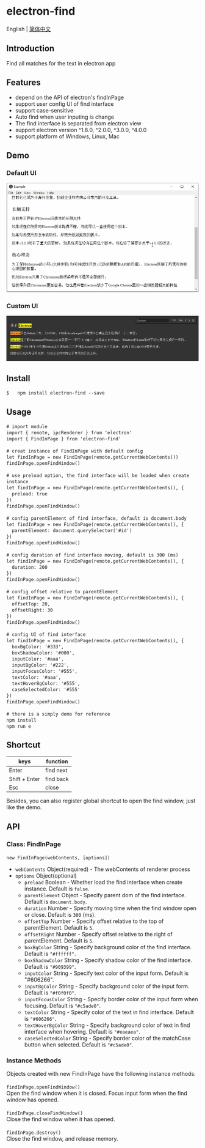 # electron-find

English | [简体中文](./README.zh-CN.md)

## Introduction
Find all matches for the text in electron app

## Features
- depend on the API of electron's findInPage
- support user config UI of find interface
- support case-sensitive
- Auto find when user inputing is change
- The find interface is separated from electron view
- support electron version ^1.8.0, ^2.0.0, ^3.0.0, ^4.0.0
- support platform of Windows, Linux, Mac

## Demo

### Default UI
![demo](./find.gif)

### Custom UI
![demo](./find2.png)

## Install
``` 
$   npm install electron-find --save
```

## Usage
```
# import module
import { remote, ipcRenderer } from 'electron'
import { FindInPage } from 'electron-find'

# creat instance of FindInPage with default config
let findInPage = new FindInPage(remote.getCurrentWebContents())
findInPage.openFindWindow()

# use preload option, the find interface will be loaded when create instance
let findInPage = new FindInPage(remote.getCurrentWebContents(), {
  preload: true
})
findInPage.openFindWindow()

# config parentElement of find interface, default is document.body
let findInPage = new FindInPage(remote.getCurrentWebContents(), {
  parentElement: document.querySelector('#id')
})
findInPage.openFindWindow()

# config duration of find interface moving, default is 300 (ms)
let findInPage = new FindInPage(remote.getCurrentWebContents(), {
  duration: 200
})
findInPage.openFindWindow()

# config offset relative to parentElement
let findInPage = new FindInPage(remote.getCurrentWebContents(), {
  offsetTop: 20,
  offsetRight: 30
})
findInPage.openFindWindow()

# config UI of find interface 
let findInPage = new FindInPage(remote.getCurrentWebContents(), {
  boxBgColor: '#333',
  boxShadowColor: '#000',
  inputColor: '#aaa',
  inputBgColor: '#222',
  inputFocusColor: '#555',
  textColor: '#aaa',
  textHoverBgColor: '#555',
  caseSelectedColor: '#555'
})
findInPage.openFindWindow()

# there is a simply demo for reference
npm install
npm run e
```
## Shortcut
| keys   |   function  |
| ------ | ------      | 
| Enter  | find next   | 
| Shift + Enter| find back |
| Esc    | close | 

 Besides, you can also register global shortcut to open the find window, just like the demo.

 ## API
 ### Class: FindInPage
 ` new FindInPage(webContents, [options]) `
- ` webContents ` Object(required) - The webContents of renderer process
- ` options ` Object(optional)
   - ` preload ` Boolean - Whether load the find interface when create instance. Default is `false`.
   - ` parentElement ` Object - Specify parent dom of the find interface. Default is `document.body`.
   - ` duration ` Number - Specify moving time when the find window open or close. Default is `300` (ms).
   - ` offsetTop ` Number - Specify offset relative to the top of parentElement. Default is `5`.
   - ` offsetRight ` Number - Specify offset relative to the right of parentElement. Default is `5`.
   - ` boxBgColor ` String - Specify background color of the find interface. Default is `"#ffffff"`.
   - ` boxShadowColor ` String - Specify shadow color of the find interface. Default is `"#909399"`.
   - ` inputColor ` String - Specify text color of the input form. Default is "#606266".
   - ` inputBgColor ` String - Specify background color of the input form. Default is `"#f0f0f0"`.
   - ` inputFocusColor ` String - Specify border color of the input form when focusing. Default is `"#c5ade0"`.
   - ` textColor ` String - Specify color of the text in find interface. Default is `"#606266"`.
   - ` textHoverBgColor ` String - Specify background color of text in find interface when hovering. Default is `"#eaeaea"`.
   - ` caseSelectedColor ` String - Specify border color of the matchCase button when selected. Default is `"#c5ade0"`.

 ### Instance Methods
 Objects created with new FindInPage have the following instance methods:      
 &nbsp;  
  ` findInPage.openFindWindow() `  
 Open the find window when it is closed. Focus input form when the find window has opened.  
 &nbsp;   
  ` findInPage.closeFindWindow() `  
 Close the find window when it has opened.  
 &nbsp;   
  ` findInPage.destroy() `  
 Close the find window, and release memory.






